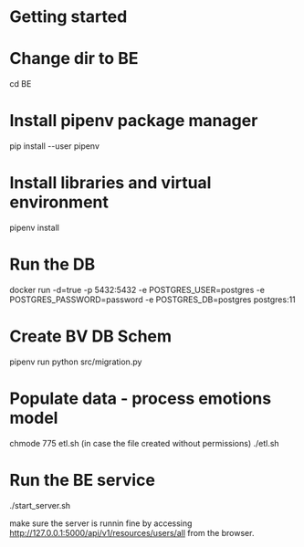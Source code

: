 

# Getting started

# Change dir to BE
cd BE 

# Install pipenv package manager
pip install --user pipenv

# Install libraries and virtual environment
pipenv install

# Run the DB
docker run -d=true -p 5432:5432 -e POSTGRES_USER=postgres -e POSTGRES_PASSWORD=password -e POSTGRES_DB=postgres postgres:11

# Create BV DB Schem
pipenv run python src/migration.py


# Populate data - process emotions model
chmode 775 etl.sh (in case the file created without permissions)
./etl.sh

# Run the BE service
./start_server.sh

make sure the server is runnin fine by accessing http://127.0.0.1:5000/api/v1/resources/users/all from the browser.



